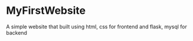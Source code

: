 # MyFirstWebsite
A simple website that built using html, css for frontend and flask, mysql for backend
